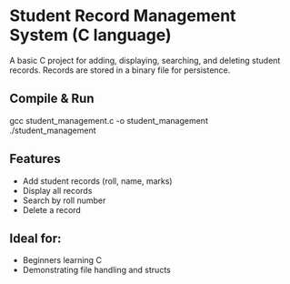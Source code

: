 # Student Record Management System (C language)

A basic C project for adding, displaying, searching, and deleting student records. Records are stored in a binary file for persistence.

## Compile & Run

gcc student_management.c -o student_management
./student_management


## Features

- Add student records (roll, name, marks)
- Display all records
- Search by roll number
- Delete a record

## Ideal for:

- Beginners learning C
- Demonstrating file handling and structs

